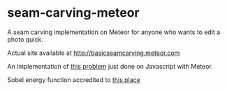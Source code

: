 # seam-carving-meteor
A seam carving implementation on Meteor for anyone who wants to edit a photo quick.

Actual site available at http://basicseamcarving.meteor.com

An implementation of [this problem](http://www.cs.princeton.edu/courses/archive/spr13/cos226/assignments/seamCarving.html)
just done on Javascript with Meteor.

Sobel energy function accredited to [this place](https://github.com/miguelmota/sobel)
